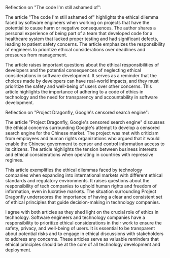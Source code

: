 Reflection on "The code I'm still ashamed of":

The article "The code I'm still ashamed of" highlights the ethical dilemma faced by software engineers when working on projects that have the potential to cause harm or negative consequences. The author shares a personal experience of being part of a team that developed code for a healthcare system that lacked proper testing and had significant defects, leading to patient safety concerns. The article emphasizes the responsibility of engineers to prioritize ethical considerations over deadlines and pressures from management.

The article raises important questions about the ethical responsibilities of developers and the potential consequences of neglecting ethical considerations in software development. It serves as a reminder that the choices made by developers can have real-world impacts, and they must prioritize the safety and well-being of users over other concerns. This article highlights the importance of adhering to a code of ethics in technology and the need for transparency and accountability in software development.

Reflection on "Project Dragonfly, Google's censored search engine":

The article "Project Dragonfly, Google's censored search engine" discusses the ethical concerns surrounding Google's attempt to develop a censored search engine for the Chinese market. The project was met with criticism from employees and human rights organizations who argued that it would enable the Chinese government to censor and control information access to its citizens. The article highlights the tension between business interests and ethical considerations when operating in countries with repressive regimes.

This article exemplifies the ethical dilemmas faced by technology companies when expanding into international markets with different ethical standards and regulatory environments. It raises questions about the responsibility of tech companies to uphold human rights and freedom of information, even in lucrative markets. The situation surrounding Project Dragonfly underscores the importance of having a clear and consistent set of ethical principles that guide decision-making in technology companies.

I agree with both articles as they shed light on the crucial role of ethics in technology. Software engineers and technology companies have a responsibility to prioritize ethical considerations in their work to ensure the safety, privacy, and well-being of users. It is essential to be transparent about potential risks and to engage in ethical discussions with stakeholders to address any concerns. These articles serve as valuable reminders that ethical principles should be at the core of all technology development and deployment.
